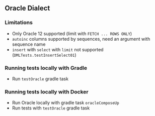 ## Oracle Dialect

### Limitations

* Only Oracle 12 supported (limit with `FETCH ... ROWS ONLY`)
* `autoinc` columns supported by sequences, need an argument with sequence name
* `insert` with `select` with `limit` not supported (`DMLTests.testInsertSelect01`)

### Running tests locally with Gradle

* Run `testOracle` gradle task

### Running tests locally with Docker

* Run Oracle locally with gradle task `oracleComposeUp`
* Run tests with `testOracle` gradle task
